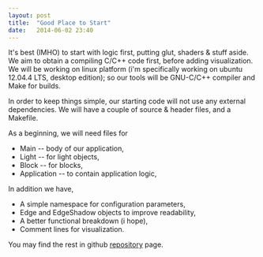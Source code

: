 ```yaml
---
layout: post
title:  "Good Place to Start"
date:   2014-06-02 23:40
---
```

It's best (IMHO) to start with logic first, putting glut, shaders & stuff aside.
We aim to obtain a compiling C/C++ code first, before adding visualization.
We will be working on linux platform (i'm specifically working on ubuntu 12.04.4 LTS, 
desktop edition); so our tools will be GNU-C/C++ compiler and Make for builds. 

In order to keep things simple, our starting code will not use any external dependencies.
We will have a couple of source & header files, and a Makefile.

As a beginning, we will need files for

 * Main -- body of our application,
 * Light -- for light objects,
 * Block -- for blocks,
 * Application -- to contain application logic,

In addition we have,

 * A simple namespace for configuration parameters,
 * Edge and EdgeShadow objects to improve readability,
 * A better functional breakdown (i hope),
 * Comment lines for visualization.

You may find the rest in github [repository](https://github.com/abekkine/BasicLighting/tree/a810233affe78bf2a78eab9175423acdeec2535d) page.